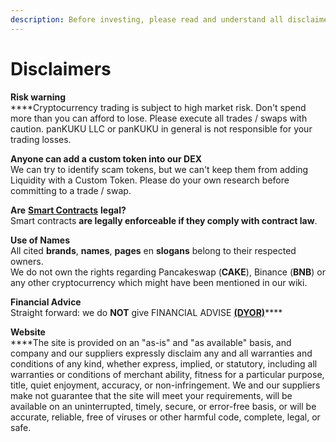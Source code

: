 ```yaml
---
description: Before investing, please read and understand all disclaimers
---
```


# Disclaimers

**Risk warning**\
****Cryptocurrency trading is subject to high market risk. Don't spend more than you can afford to lose. Please execute all trades / swaps with caution. panKUKU LLC or panKUKU in general is not responsible for your trading losses.

**Anyone can add a custom token into our DEX**\
We can try to identify scam tokens, but we can't keep them from adding Liquidity with a Custom Token. Please do your own research before committing to a trade / swap.

**Are** [**Smart Contracts**](../knowledge-center/glossary-and-vocab.md) **legal?**\
Smart contracts **are legally enforceable if they comply with contract law**.

**Use of Names**\
All cited **brands**, **names**, **pages** en **slogans** belong to their respected owners.\
We do not own the rights regarding Pancakeswap (**CAKE**), Binance (**BNB**) or any other cryptocurrency which might have been mentioned in our wiki.

**Financial Advice**\
Straight forward: we do **NOT** give FINANCIAL ADVISE [**(DYOR)**](../knowledge-center/glossary-and-vocab.md)****

**Website**\
****The site is provided on an "as-is" and "as available" basis, and company and our suppliers expressly disclaim any and all warranties and conditions of any kind, whether express, implied, or statutory, including all warranties or conditions of merchant ability, fitness for a particular purpose, title, quiet enjoyment, accuracy, or non-infringement.  We and our suppliers make not guarantee that the site will meet your requirements, will be available on an uninterrupted, timely, secure, or error-free basis, or will be accurate, reliable, free of viruses or other harmful code, complete, legal, or safe.
